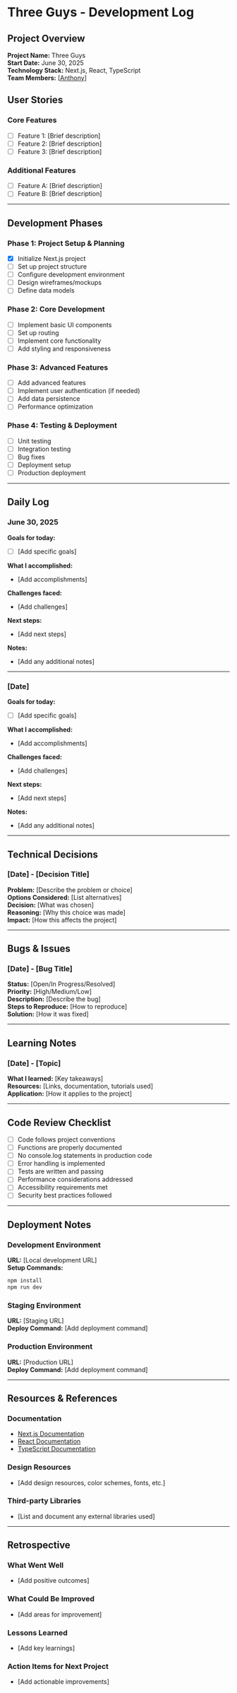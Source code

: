 # Three Guys - Development Log

## Project Overview
**Project Name:** Three Guys  
**Start Date:** June 30, 2025  
**Technology Stack:** Next.js, React, TypeScript  
**Team Members:** [[Anthony](https://github.com/anthonyChuks1)]

## User Stories

### Core Features
- [ ] Feature 1: [Brief description]
- [ ] Feature 2: [Brief description]
- [ ] Feature 3: [Brief description]

### Additional Features
- [ ] Feature A: [Brief description]
- [ ] Feature B: [Brief description]

---

## Development Phases

### Phase 1: Project Setup & Planning

- [x] Initialize Next.js project
- [ ] Set up project structure
- [ ] Configure development environment
- [ ] Design wireframes/mockups
- [ ] Define data models

### Phase 2: Core Development

- [ ] Implement basic UI components
- [ ] Set up routing
- [ ] Implement core functionality
- [ ] Add styling and responsiveness

### Phase 3: Advanced Features

- [ ] Add advanced features
- [ ] Implement user authentication (if needed)
- [ ] Add data persistence
- [ ] Performance optimization

### Phase 4: Testing & Deployment

- [ ] Unit testing
- [ ] Integration testing
- [ ] Bug fixes
- [ ] Deployment setup
- [ ] Production deployment

---

## Daily Log

### June 30, 2025
**Goals for today:**
- [ ] [Add specific goals]

**What I accomplished:**
- [Add accomplishments]

**Challenges faced:**
- [Add challenges]

**Next steps:**
- [Add next steps]

**Notes:**
- [Add any additional notes]

---

### [Date]
**Goals for today:**
- [ ] [Add specific goals]

**What I accomplished:**
- [Add accomplishments]

**Challenges faced:**
- [Add challenges]

**Next steps:**
- [Add next steps]

**Notes:**
- [Add any additional notes]

---

## Technical Decisions

### [Date] - [Decision Title]
**Problem:** [Describe the problem or choice]  
**Options Considered:** [List alternatives]  
**Decision:** [What was chosen]  
**Reasoning:** [Why this choice was made]  
**Impact:** [How this affects the project]

---

## Bugs & Issues

### [Date] - [Bug Title]
**Status:** [Open/In Progress/Resolved]  
**Priority:** [High/Medium/Low]  
**Description:** [Describe the bug]  
**Steps to Reproduce:** [How to reproduce]  
**Solution:** [How it was fixed]

---

## Learning Notes

### [Date] - [Topic]
**What I learned:** [Key takeaways]  
**Resources:** [Links, documentation, tutorials used]  
**Application:** [How it applies to the project]

---

## Code Review Checklist

- [ ] Code follows project conventions
- [ ] Functions are properly documented
- [ ] No console.log statements in production code
- [ ] Error handling is implemented
- [ ] Tests are written and passing
- [ ] Performance considerations addressed
- [ ] Accessibility requirements met
- [ ] Security best practices followed

---

## Deployment Notes

### Development Environment
**URL:** [Local development URL]  
**Setup Commands:**
```bash
npm install
npm run dev
```

### Staging Environment
**URL:** [Staging URL]  
**Deploy Command:** [Add deployment command]

### Production Environment
**URL:** [Production URL]  
**Deploy Command:** [Add deployment command]

---

## Resources & References

### Documentation
- [Next.js Documentation](https://nextjs.org/docs)
- [React Documentation](https://react.dev)
- [TypeScript Documentation](https://www.typescriptlang.org/docs)

### Design Resources
- [Add design resources, color schemes, fonts, etc.]

### Third-party Libraries
- [List and document any external libraries used]

---

## Retrospective

### What Went Well
- [Add positive outcomes]

### What Could Be Improved
- [Add areas for improvement]

### Lessons Learned
- [Add key learnings]

### Action Items for Next Project
- [Add actionable improvements]